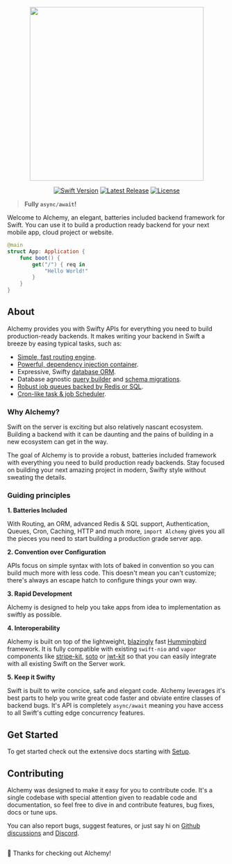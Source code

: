 <p align="center"><a href="https://www.alchemyswift.com/"><img src="https://user-images.githubusercontent.com/6025554/132588005-5f8a6a94-ec15-4cab-9be9-1e90e86d374f.png" width="400"></a></p>

<p align="center">
<a href="https://swift.org"><img src="https://img.shields.io/badge/Swift-5.5-orange.svg" alt="Swift Version"></a>
<a href="https://github.com/alchemy-swift/alchemy/releases"><img src="https://img.shields.io/github/release/alchemy-swift/alchemy.svg" alt="Latest Release"></a>
<a href="https://github.com/alchemy-swift/alchemy/blob/main/LICENSE"><img src="https://img.shields.io/github/license/alchemy-swift/alchemy.svg" alt="License"></a>
</p>

> **Fully `async/await`!**

Welcome to Alchemy, an elegant, batteries included backend framework for Swift. You can use it to build a production ready backend for your next mobile app, cloud project or website.

```swift
@main
struct App: Application {
    func boot() {
        get("/") { req in
            "Hello World!"
        }
    }
}
```

## About

Alchemy provides you with Swifty APIs for everything you need to build production-ready backends. It makes writing your backend in Swift a breeze by easing typical tasks, such as:

-   [Simple, fast routing engine](https://www.alchemyswift.com/essentials/routing).
-   [Powerful, dependency injection container](https://www.alchemyswift.com/getting-started/services).
-   Expressive, Swifty [database ORM](https://www.alchemyswift.com/rune-orm/rune).
-   Database agnostic [query builder](https://www.alchemyswift.com/database/query-builder) and [schema migrations](https://www.alchemyswift.com/database/migrations).
-   [Robust job queues backed by Redis or SQL](https://www.alchemyswift.com/digging-deeper/queues).
-   [Cron-like task & job Scheduler](https://www.alchemyswift.com/digging-deeper/scheduling).

### Why Alchemy?

Swift on the server is exciting but also relatively nascant ecosystem. Building a backend with it can be daunting and the pains of building in a new ecosystem can get in the way.

The goal of Alchemy is to provide a robust, batteries included framework with everything you need to build production ready backends. Stay focused on building your next amazing project in modern, Swifty style without sweating the details.

### Guiding principles

**1. Batteries Included**

With Routing, an ORM, advanced Redis & SQL support, Authentication, Queues, Cron, Caching, HTTP and much more, `import Alchemy` gives you all the pieces you need to start building a production grade server app.

**2. Convention over Configuration**

APIs focus on simple syntax with lots of baked in convention so you can build much more with less code. This doesn't mean you can't customize; there's always an escape hatch to configure things your own way.

**3. Rapid Development**

Alchemy is designed to help you take apps from idea to implementation as swiftly as possible.

**4. Interoperability**

Alchemy is built on top of the lightweight, [blazingly](https://web-frameworks-benchmark.netlify.app/result?l=swift) fast [Hummingbird](https://github.com/hummingbird-project/hummingbird-core) framework. It is fully compatible with existing `swift-nio` and `vapor` components like [stripe-kit](https://github.com/vapor-community/stripe-kit), [soto](https://github.com/soto-project/soto) or [jwt-kit](https://github.com/vapor/jwt-kit) so that you can easily integrate with all existing Swift on the Server work.

**5. Keep it Swifty**

Swift is built to write concice, safe and elegant code. Alchemy leverages it's best parts to help you write great code faster and obviate entire classes of backend bugs. It's API is completely `async/await` meaning you have access to all Swift's cutting edge concurrency features.

## Get Started

To get started check out the extensive docs starting with [Setup](https://www.alchemyswift.com/getting-started/setup).

## Contributing

Alchemy was designed to make it easy for you to contribute code. It's a single codebase with special attention given to readable code and documentation, so feel free to dive in and contribute features, bug fixes, docs or tune ups.

You can also report bugs, suggest features, or just say hi on [Github discussions](https://github.com/alchemy-swift/alchemy/discussions) and [Discord](https://discord.gg/74Bq29q22u).

##

👋 Thanks for checking out Alchemy!
